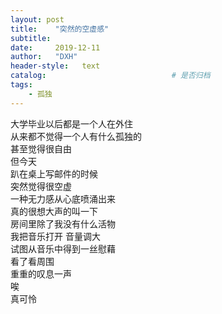 ```yaml
---
layout: post                   
title:    "突然的空虚感"                  
subtitle:                         
date:     2019-12-11              
author:   "DXH"                     
header-style:   text                
catalog:                            # 是否归档
tags:                              
    - 孤独
---
```


大学毕业以后都是一个人在外住  
从来都不觉得一个人有什么孤独的  
甚至觉得很自由  
但今天  
趴在桌上写邮件的时候  
突然觉得很空虚  
一种无力感从心底喷涌出来  
真的很想大声的叫一下  
房间里除了我没有什么活物  
我把音乐打开 音量调大  
试图从音乐中得到一丝慰藉  
看了看周围  
重重的叹息一声  
唉  
真可怜  
